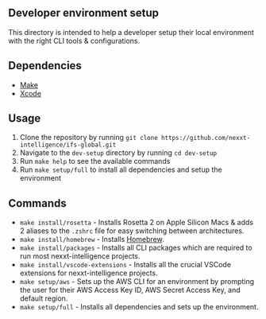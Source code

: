 ## Developer environment setup
This directory is intended to help a developer setup their local environment with the right CLI tools & configurations.

## Dependencies
- [Make](https://www.gnu.org/software/make/)
- [Xcode](https://developer.apple.com/xcode/)

## Usage
1. Clone the repository by running `git clone https://github.com/nexxt-intelligence/ifs-global.git`
2. Navigate to the `dev-setup` directory by running `cd dev-setup`
3. Run `make help` to see the available commands
4. Run `make setup/full` to install all dependencies and setup the environment

## Commands
- `make install/rosetta` - Installs Rosetta 2 on Apple Silicon Macs & adds 2 aliases to the `.zshrc` file for easy switching between architectures.
- `make install/homebrew` - Installs [Homebrew](https://brew.sh/).
- `make install/packages` - Installs all CLI packages which are required to run most nexxt-intelligence projects.
- `make install/vscode-extensions` - Installs all the crucial VSCode extensions for nexxt-intelligence projects.
- `make setup/aws` - Sets up the AWS CLI for an environment by prompting the user for their AWS Access Key ID, AWS Secret Access Key, and default region.
- `make setup/full` - Installs all dependencies and sets up the environment.